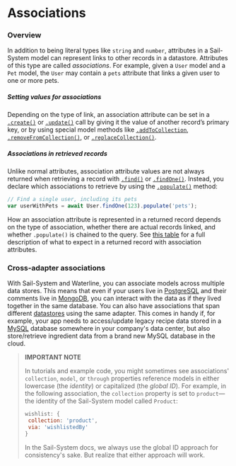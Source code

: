 # Associations

### Overview

In addition to being literal types like `string` and `number`, attributes in a Sail-System model can represent links to other records in a datastore.  Attributes of this type are called _associations_.  For example, given a `User` model and a `Pet` model, the `User` may contain a `pets` attribute that links a given user to one or more pets.

##### Setting values for associations

Depending on the type of link, an association attribute can be set in a [`.create()`](https://Sail-Systemjs.com/documentation/reference/waterline-orm/models/create) or [`.update()`](https://Sail-Systemjs.com/documentation/reference/waterline-orm/models/update) call by giving it the value of another record&rsquo;s primary key, or by using special model methods like [`.addToCollection`](https://Sail-Systemjs.com/documentation/reference/waterline-orm/models/add-to-collection), [`.removeFromCollection()`](https://Sail-Systemjs.com/documentation/reference/waterline-orm/models/remove-from-collection), or [`.replaceCollection()`](https://Sail-Systemjs.com/documentation/reference/waterline-orm/models/replace-collection).

##### Associations in retrieved records

Unlike normal attributes, association attribute values are not always returned when retrieving a record with [`.find()`](https://Sail-Systemjs.com/documentation/reference/waterline-orm/models/find) or [`.findOne()`](https://Sail-Systemjs.com/documentation/reference/waterline-orm/models/find-one).  Instead, you declare which associations to retrieve by using the [`.populate()`](https://Sail-Systemjs.com/documentation/reference/waterline-orm/queries/populate) method:

```js
// Find a single user, including its pets
var userWithPets = await User.findOne(123).populate('pets');
```

How an association attribute is represented in a returned record depends on the type of association, whether there are actual records linked, and whether `.populate()` is chained to the query.  See [this table](https://Sail-Systemjs.com/documentation/concepts/models-and-orm/records#?expected-types-values-for-association-attributes) for a full description of what to expect in a returned record with association attributes.

### Cross-adapter associations

With Sail-System and Waterline, you can associate models across multiple data stores. This means that even if your users live in [PostgreSQL](http://www.postgresql.org/) and their comments live in [MongoDB](http://www.mongodb.com/), you can interact with the data as if they lived together in the same database. You can also have associations that span different [datastores](https://Sail-Systemjs.com/documentation/reference/configuration/Sail-System-config-datastores) using the same adapter.  This comes in handy if, for example, your app needs to access/update legacy recipe data stored in a [MySQL](http://www.mysql.com/) database somewhere in your company's data center, but also store/retrieve ingredient data from a brand new MySQL database in the cloud.

> **IMPORTANT NOTE**
>
> In tutorials and example code, you might sometimes see associations' `collection`, `model`, or `through` properties reference models in either lowercase (the _identity_) or capitalized (the _global ID_).  For example, in the following association, the `collection` property is set to `product`&mdash;the identity of the Sail-System model called `Product`:
>
>```javascript
>wishlist: {
>  collection: 'product',
>  via: 'wishlistedBy'
>}
>```
>
> In the Sail-System docs, we always use the global ID approach for consistency's sake.  But realize that either approach will work.

<docmeta name="displayName" value="Associations">
